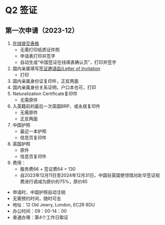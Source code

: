# Q2 签证

## 第一次申请（2023-12）

1. [在线提交表格](https://bio.visaforchina.cn/LON3_ZH/qianzhengyewu)
   - 无需打印纸质证件照
   - 申请表打印并签字
   - 自动生成“中国签证在线填表确认页”，打印并签字
2. 国内亲属填写[签证邀请函/Letter of Invitation](https://www.visaforchina.cn/YTO2_ZH/upload/Attach/mrbj/281882.pdf)
   - 打印
3. 国内亲属身份证复印件，正反两面
4. 国内亲属身份关系证明，户口本也可，打印
5. Naturalization Certificate复印件
   - 无需原件
6. 入英籍前的最后一次英国BRP、或永居复印件
   - 无需原件
   - 正反两面
7. 中国护照
   - 最近一本护照
   - 信息页复印件
8. 英国护照
   - 原件
   - 信息页复印件
9. 费用：
   - 服务费66 + 签证费64 = 130
   - 自2023年12月11日至2024年12月31日，中国驻英国使领馆对赴华签证规费进行调减为原价的75%，原价85

- 申请时，中国护照自动注销
- 无需预约时间，随时可去
- 地址：12 Old Jewry, London, EC2R 8DU
- 办公时间：09：00-14：00
- 普通办理：第4个工作日取证
